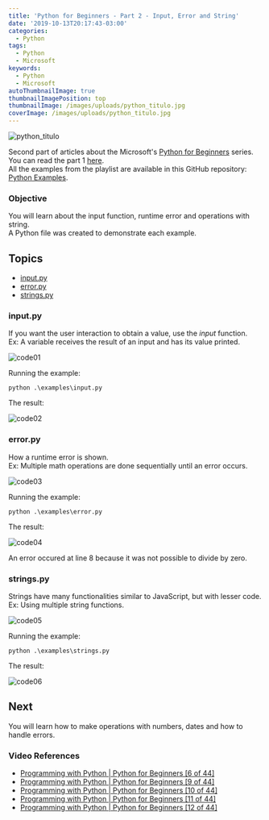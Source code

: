 ```yaml
---
title: 'Python for Beginners - Part 2 - Input, Error and String'
date: '2019-10-13T20:17:43-03:00'
categories:
  - Python
tags:
  - Python
  - Microsoft
keywords:
  - Python
  - Microsoft
autoThumbnailImage: true
thumbnailImagePosition: top
thumbnailImage: /images/uploads/python_titulo.jpg
coverImage: /images/uploads/python_titulo.jpg
---
```

![python_titulo](/images/uploads/python_titulo.jpg)

Second part of articles about the Microsoft's [Python for Beginners](https://www.youtube.com/watch?v=jFCNu1-Xdsw&list=PLlrxD0HtieHhS8VzuMCfQD4uJ9yne1mE6) series.  
You can read the part 1 [here](https://lucianopereira.netlify.com/posts/python-for-beginners-part-1-hello-world/).  
All the examples from the playlist are available in this GitHub repository: [Python Examples](https://github.com/lucianopereira86/Python-Examples).

### Objective

You will learn about the input function, runtime error and operations with string.  
A Python file was created to demonstrate each example.

## Topics

* [input.py](#input-py)
* [error.py](#error-py)
* [strings.py](#strings-py)

### input.py

If you want the user interaction to obtain a value, use the _input_ function.  
Ex: A variable receives the result of an input and has its value printed.

![code01](/images/uploads/python_code01.JPG)

Running the example:

```batch
python .\examples\input.py
```

The result:

![code02](/images/uploads/python_code02.JPG)

### error.py

How a runtime error is shown.  
Ex: Multiple math operations are done sequentially until an error occurs.

![code03](/images/uploads/python_code03.JPG)

Running the example:

```batch
python .\examples\error.py
```

The result:

![code04](/images/uploads/python_code04.JPG)

An error occured at line 8 because it was not possible to divide by zero.

### strings.py

Strings have many functionalities similar to JavaScript, but with lesser code.  
Ex: Using multiple string functions.

![code05](/images/uploads/python_code05.JPG)

Running the example:

```batch
python .\examples\strings.py
```

The result:

![code06](/images/uploads/python_code06.JPG)

## Next

You will learn how to make operations with numbers, dates and how to handle errors.

### Video References
* [Programming with Python | Python for Beginners [6 of 44]](https://www.youtube.com/watch?v=wWwr0tDSqnE&list=PLlrxD0HtieHhS8VzuMCfQD4uJ9yne1mE6&index=6)  
* [Programming with Python | Python for Beginners [9 of 44]](https://www.youtube.com/watch?v=tSebLz1hNpA&list=PLlrxD0HtieHhS8VzuMCfQD4uJ9yne1mE6&index=9)  
* [Programming with Python | Python for Beginners [10 of 44]](https://www.youtube.com/watch?v=zv3cVJHCqXA&list=PLlrxD0HtieHhS8VzuMCfQD4uJ9yne1mE6&index=10)  
* [Programming with Python | Python for Beginners [11 of 44]](https://www.youtube.com/watch?v=bQQqxysLIGE&list=PLlrxD0HtieHhS8VzuMCfQD4uJ9yne1mE6&index=11)  
* [Programming with Python | Python for Beginners [12 of 44]](https://www.youtube.com/watch?v=E850-MF22P0&list=PLlrxD0HtieHhS8VzuMCfQD4uJ9yne1mE6&index=12)
